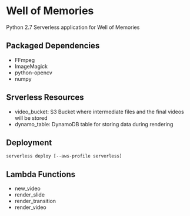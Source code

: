 # Well of Memories #

Python 2.7 Serverless application for Well of Memories

## Packaged Dependencies ##
* FFmpeg
* ImageMagick
* python-opencv
* numpy

## Srverless Resources ##
* video_bucket: 
S3 Bucket where intermediate files and the final videos will be stored
* dynamo_table:
DynamoDB table for storing data during rendering


## Deployment ##
```serverless deploy [--aws-profile serverless]```

## Lambda Functions ##
* new_video
* render_slide
* render_transition
* render_video